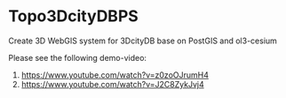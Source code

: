 # Topo3DcityDBPS
Create 3D WebGIS system for 3DcityDB base on PostGIS and ol3-cesium

Please see the following demo-video:
1) https://www.youtube.com/watch?v=z0zoOJrumH4
2) https://www.youtube.com/watch?v=J2C8ZykJvj4
